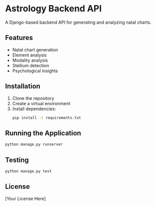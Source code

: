 # Astrology Backend API

A Django-based backend API for generating and analyzing natal charts.

## Features

- Natal chart generation
- Element analysis
- Modality analysis
- Stellium detection
- Psychological insights

## Installation

1. Clone the repository
2. Create a virtual environment
3. Install dependencies:
   ```bash
   pip install -r requirements.txt
   ```

## Running the Application

```bash
python manage.py runserver
```

## Testing

```bash
python manage.py test
```

## License

[Your License Here] 